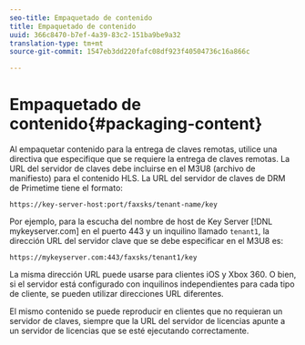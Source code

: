 ```yaml
---
seo-title: Empaquetado de contenido
title: Empaquetado de contenido
uuid: 366c8470-b7ef-4a39-83c2-151ba9be9a32
translation-type: tm+mt
source-git-commit: 1547eb3dd220fafc08df923f40504736c16a866c

---
```



# Empaquetado de contenido{#packaging-content}

Al empaquetar contenido para la entrega de claves remotas, utilice una directiva que especifique que se requiere la entrega de claves remotas. La URL del servidor de claves debe incluirse en el M3U8 (archivo de manifiesto) para el contenido HLS. La URL del servidor de claves de DRM de Primetime tiene el formato:

```
https://key-server-host:port/faxsks/tenant-name/key
```

Por ejemplo, para la escucha del nombre de host de Key Server [!DNL mykeyserver.com] en el puerto 443 y un inquilino llamado `tenant1`, la dirección URL del servidor clave que se debe especificar en el M3U8 es:

```
https://mykeyserver.com:443/faxsks/tenant1/key
```

La misma dirección URL puede usarse para clientes iOS y Xbox 360. O bien, si el servidor está configurado con inquilinos independientes para cada tipo de cliente, se pueden utilizar direcciones URL diferentes.

El mismo contenido se puede reproducir en clientes que no requieran un servidor de claves, siempre que la URL del servidor de licencias apunte a un servidor de licencias que se esté ejecutando correctamente.
